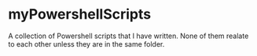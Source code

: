 # myPowershellScripts
A collection of Powershell scripts that I have written.
None of them realate to each other unless they are in the same folder.
